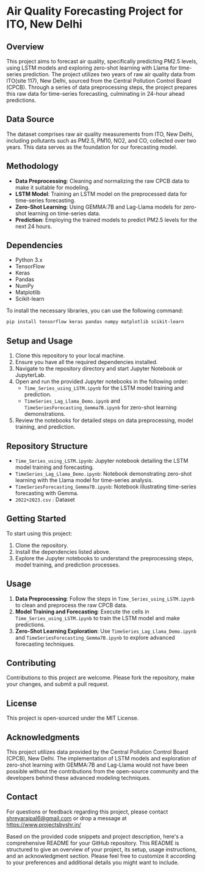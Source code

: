# Air Quality Forecasting Project for ITO, New Delhi

## Overview
This project aims to forecast air quality, specifically predicting PM2.5 levels, using LSTM models and exploring zero-shot learning with Llama for time-series prediction. The project utilizes two years of raw air quality data from ITO(site 117), New Delhi, sourced from the Central Pollution Control Board (CPCB). Through a series of data preprocessing steps, the project prepares this raw data for time-series forecasting, culminating in 24-hour ahead predictions.

## Data Source
The dataset comprises raw air quality measurements from ITO, New Delhi, including pollutants such as PM2.5, PM10, NO2, and CO, collected over two years. This data serves as the foundation for our forecasting model.

## Methodology
- **Data Preprocessing**: Cleaning and normalizing the raw CPCB data to make it suitable for modeling.
- **LSTM Model**: Training an LSTM model on the preprocessed data for time-series forecasting.
- **Zero-Shot Learning**: Using GEMMA:7B and Lag-Llama models for zero-shot learning on time-series data.
- **Prediction**: Employing the trained models to predict PM2.5 levels for the next 24 hours.

## Dependencies
- Python 3.x
- TensorFlow
- Keras
- Pandas
- NumPy
- Matplotlib
- Scikit-learn

To install the necessary libraries, you can use the following command:
```bash
pip install tensorflow keras pandas numpy matplotlib scikit-learn
```

## Setup and Usage
1. Clone this repository to your local machine.
2. Ensure you have all the required dependencies installed.
3. Navigate to the repository directory and start Jupyter Notebook or JupyterLab.
4. Open and run the provided Jupyter notebooks in the following order:
   - `Time_Series_using_LSTM.ipynb` for the LSTM model training and prediction.
   - `TimeSeries_Lag_Llama_Demo.ipynb` and `TimeSeriesForecasting_Gemma7B.ipynb` for zero-shot learning demonstrations.
5. Review the notebooks for detailed steps on data preprocessing, model training, and prediction.


## Repository Structure
- `Time_Series_using_LSTM.ipynb`: Jupyter notebook detailing the LSTM model training and forecasting.
- `TimeSeries_Lag_Llama_Demo.ipynb`: Notebook demonstrating zero-shot learning with the Llama model for time-series analysis.
- `TimeSeriesForecasting_Gemma7B.ipynb`: Notebook illustrating time-series forecasting with Gemma.
- `2022+2023.csv` : Dataset

## Getting Started
To start using this project:
1. Clone the repository.
2. Install the dependencies listed above.
3. Explore the Jupyter notebooks to understand the preprocessing steps, model training, and prediction processes.

## Usage
1. **Data Preprocessing**: Follow the steps in `Time_Series_using_LSTM.ipynb` to clean and preprocess the raw CPCB data.
2. **Model Training and Forecasting**: Execute the cells in `Time_Series_using_LSTM.ipynb` to train the LSTM model and make predictions.
3. **Zero-Shot Learning Exploration**: Use `TimeSeries_Lag_Llama_Demo.ipynb` and `TimeSeriesForecasting_Gemma7B.ipynb` to explore advanced forecasting techniques.

## Contributing
Contributions to this project are welcome. Please fork the repository, make your changes, and submit a pull request.

## License
This project is open-sourced under the MIT License.

## Acknowledgments
This project utilizes data provided by the Central Pollution Control Board (CPCB), New Delhi. The implementation of LSTM models and exploration of zero-shot learning with GEMMA:7B and Lag-Llama would not have been possible without the contributions from the open-source community and the developers behind these advanced modeling techniques.

## Contact
For questions or feedback regarding this project, please contact shreyarajpal6@gmail.com or drop a message at https://www.projectsbyshr.in/

Based on the provided code snippets and project description, here's a comprehensive README for your GitHub repository. This README is structured to give an overview of your project, its setup, usage instructions, and an acknowledgment section. Please feel free to customize it according to your preferences and additional details you might want to include.

